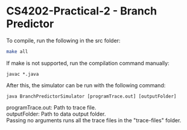 # CS4202-Practical-2 - Branch Predictor
To compile, run the following in the src folder:
```bash
make all
```

If make is not supported, run the compilation command manually:
```
javac *.java
```

After this, the simulator can be run with the following command:
```
java BranchPredictorSimulator [programTrace.out] [outputFolder]
```

programTrace.out: Path to trace file.  
outputFolder: Path to data output folder.  
Passing no arguments runs all the trace files in the "trace-files" folder.  